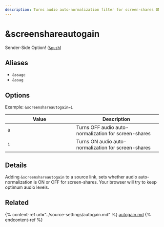 ```yaml
---
description: Turns audio auto-normalization filter for screen-shares ON or OFF
---
```


# \&screenshareautogain

Sender-Side Option! ([`&push`](../source-settings/push.md))

## Aliases

* `&ssagc`
* `&ssag`

## Options

Example: `&screenshareautogain=1`

<table><thead><tr><th width="209">Value</th><th>Description</th></tr></thead><tbody><tr><td><code>0</code></td><td>Turns OFF audio auto-normalization for screen-shares</td></tr><tr><td><code>1</code></td><td>Turns ON audio auto-normalization for screen-shares</td></tr></tbody></table>

## Details

Adding `&screenshareautogain` to a source link, sets whether audio auto-normalization is ON or OFF for screen-shares. Your browser will try to keep optimum audio levels.

## Related

{% content-ref url="../source-settings/autogain.md" %}
[autogain.md](../source-settings/autogain.md)
{% endcontent-ref %}
